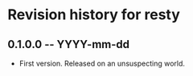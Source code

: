 # Revision history for resty

## 0.1.0.0 -- YYYY-mm-dd

* First version. Released on an unsuspecting world.
